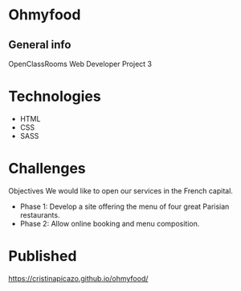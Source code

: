 # Ohmyfood

## General info
OpenClassRooms Web Developer Project 3

# Technologies
  * HTML
  * CSS
  * SASS

# Challenges
Objectives
We would like to open our services in the French capital.
  * Phase 1: Develop a site offering the menu of four great Parisian restaurants.
  * Phase 2: Allow online booking and menu composition.

  
# Published
 https://cristinapicazo.github.io/ohmyfood/
